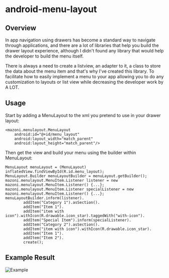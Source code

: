 android-menu-layout
===================

## Overview

In app navigation using drawers has become a standard way to navigate through applications, and there are a lot of libraries that help you build the drawer layout experience, although I didn't found any library that would help the developer to build the menu itself. 

There is always a need to create a listview, an adapter to it, a class to store the data about the menu item and that's why I've created this library. To facilitate how to easily implement a menu to your app allowing you to do any customization to layouts or list view while decreasing the developer work by A LOT.

## Usage

Start by adding a MenuLayout to the xml you pretend to use in your drawer layout:

    <mazoni.menulayout.MenuLayout
        android:id="@+id/menu_layout"
        android:layout_width="match_parent"
        android:layout_height="match_parent"/>
    
Then get the view and build your menu using the builder within MenuLayout:

    MenuLayout menuLayout = (MenuLayout) inflatedView.findViewById(R.id.menu_layout);
    MenuLayout.Builder menuLayoutBuilder = menuLayout.getBuilder();
    mazoni.menulayout.MenuItem.Listener listener = new mazoni.menulayout.MenuItem.Listener() {...};
    mazoni.menulayout.MenuItem.Listener specialListener = new mazoni.menulayout.MenuItem.Listener() {...};
    menuLayoutBuilder.inform(listener).
            addItem("Category 1").asSection().
            addItem("Item 1").
            addItem("item with icon").withIcon(R.drawable.icon_star).taggedWith("with-icon").
            addItem("Special Item").inform(specialListener).
            addItem("Category 2").asSection().
            addItem("item with icon").withIcon(R.drawable.icon_star).
            addItem("Item 1").
            addItem("Item 2").
            create();

## Example Result

![Example](https://raw.githubusercontent.com/mazoni/android-menu-layout/master/result.png "Result Example")
